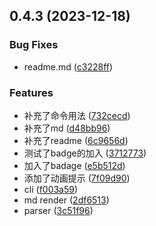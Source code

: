 <a name="0.4.3"></a>
## 0.4.3 (2023-12-18)


### Bug Fixes

* readme.md ([c3228ff](https://github.com/gengwenhao/vue2-sfc-document/commit/c3228ff))


### Features

* 补充了命令用法 ([732cecd](https://github.com/gengwenhao/vue2-sfc-document/commit/732cecd))
* 补充了md ([d48bb96](https://github.com/gengwenhao/vue2-sfc-document/commit/d48bb96))
* 补充了readme ([6c9656d](https://github.com/gengwenhao/vue2-sfc-document/commit/6c9656d))
* 测试了badge的加入 ([3712773](https://github.com/gengwenhao/vue2-sfc-document/commit/3712773))
* 加入了badage ([e5b512d](https://github.com/gengwenhao/vue2-sfc-document/commit/e5b512d))
* 添加了动画提示 ([7f09d90](https://github.com/gengwenhao/vue2-sfc-document/commit/7f09d90))
* cli ([f003a59](https://github.com/gengwenhao/vue2-sfc-document/commit/f003a59))
* md render ([2df6513](https://github.com/gengwenhao/vue2-sfc-document/commit/2df6513))
* parser ([3c51f96](https://github.com/gengwenhao/vue2-sfc-document/commit/3c51f96))



